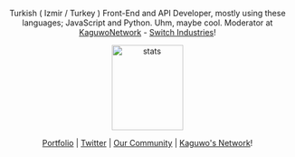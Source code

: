 <p align="center">Turkish ( Izmir / Turkey ) Front-End and API Developer, mostly using these languages; JavaScript and Python. Uhm, maybe cool. Moderator at <a href="https://github.com/KaguwoNetwork">KaguwoNetwork</a> - <a href="https://kaguwo.com">Switch Industries</a>!</p>
<p align="center">
  <img src="https://github-readme-stats.vercel.app/api?username=alfredsaveron&count_private=true&show_icons=true&theme=dark&hide_border=true" width="50%" height="150px" alt="stats" />
</p>
<p align="center">
  <a href="https://alfreddo.ga" target="_blank">Portfolio</a>
  |
  <a href="https://twitter.com/alfredsaveron" target="_blank">Twitter</a>
  |
  <a href="https://kaguwo.com/discord" target="_blank">Our Community</a>
  |
  <a href="https://github.com/KaguwoNetwork" target="_blank">Kaguwo's Network</a>!
</p>
